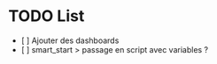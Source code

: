 
TODO List
=========

- [ ] Ajouter des dashboards
- [ ] smart_start > passage en script avec variables ?
